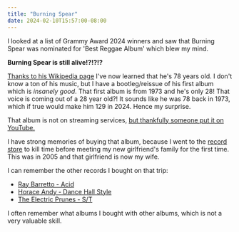 ```yaml
---
title: "Burning Spear"
date: 2024-02-10T15:57:00-08:00
---
```


I looked at a list of Grammy Award 2024 winners and saw that Burning Spear was nominated for 'Best Reggae Album' which blew my mind. 

**Burning Spear is still alive!?!?!?**

[Thanks to his Wikipedia page](https://en.wikipedia.org/wiki/Burning_Spear) I've now learned that he's 78 years old. I don't know a ton of his music, but I have a bootleg/reissue of his first album which is *insanely good*. That first album is from 1973 and he's only 28! That voice is coming out of a 28 year old?! It sounds like he was 78 back in 1973, which if true would make him 129 in 2024. Hence my surprise.

That album is not on streaming services, [but thankfully someone put it on YouTube.](https://www.youtube.com/watch?v=arvwRBPaQes)

I have strong memories of buying that album, because I went to the [record store](https://blackandread.com) to kill time before meeting my new girlfriend's family for the first time. This was in 2005 and that girlfriend is now my wife.

I can remember the other records I bought on that trip:
- [Ray Barretto - Acid](https://www.youtube.com/watch?v=gXR7Rpo6rNI&list=PL0LeaI4W7Oc_PgX4msr3FYqCxrT_4wuHs&index=4)
- [Horace Andy - Dance Hall Style](https://www.youtube.com/watch?v=TMLHsJjAQHc)
- [The Electric Prunes - S/T](https://youtu.be/jg_4Yz-wV70?t=962)

I often remember what albums I bought with other albums, which is not a very valuable skill.
